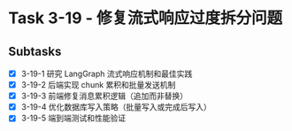 # Task 3-19 - 修复流式响应过度拆分问题

## Subtasks
- [x] 3-19-1 研究 LangGraph 流式响应机制和最佳实践
- [x] 3-19-2 后端实现 chunk 累积和批量发送机制
- [x] 3-19-3 前端修复消息累积逻辑（追加而非替换）
- [x] 3-19-4 优化数据库写入策略（批量写入或完成后写入）
- [x] 3-19-5 端到端测试和性能验证